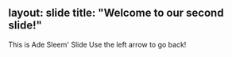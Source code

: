 layout: slide
title: "Welcome to our second slide!"
---
This is Ade Sleem' Slide 
Use the left arrow to go back!